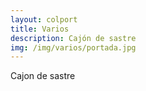 ```yaml
---
layout: colport
title: Varios
description: Cajón de sastre
img: /img/varios/portada.jpg
---
```


Cajon de sastre


<div class="section group">
        <div class="col span_2_of_12"></div>
        <div class="col span_8_of_12">
	  <img class="image_enlarge" src="{{ site.baseurl }}/img/varios/amanecer.jpg" alt=""/>
	</div>
        <div class="col span_2_of_12"></div>
</div>
<div class="section group">
        <div class="col span_2_of_12"></div>
	<div class="col span_8_of_12">
	  <img class="image_enlarge" src="{{ site.baseurl }}/img/varios/campos.jpg" alt=""/>
	</div>
        <div class="col span_2_of_12"></div>	
</div>
